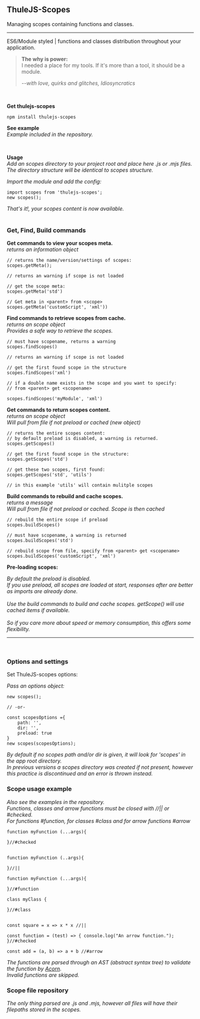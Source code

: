 ## ThuleJS-Scopes

Managing scopes containing functions and classes.

---

ES6/Module styled | functions and classes distribution throughout your application.


> **The why is power:**  
> I needed a place for my tools. If it's more than a tool, it should be a module.
>     
> *--with love, quirks and glitches, Idiosyncratics*

</br>

**Get thulejs-scopes**
         
```
npm install thulejs-scopes
```

**See example**  
*Example included in the repository.*

</br>

**Usage**  
*Add an scopes directory to your project root and place here .js or .mjs files.  
The directory structure will be identical to scopes structure.*


*Import the module and add the config:*

```
import scopes from 'thulejs-scopes';
new scopes();
```


*That's it!, your scopes content is now available.*  
<br/>

### Get, Find, Build commands

**Get commands to view your scopes meta.**  
*returns an information object*
```
// returns the name/version/settings of scopes:
scopes.getMeta();

// returns an warning if scope is not loaded

// get the scope meta:
scopes.getMeta('std')

// Get meta in <parent> from <scope>
scopes.getMeta('customScript', 'xml'))          
```


**Find commands to retrieve scopes from cache.**  
*returns an scope object*  
*Provides a safe way to retrieve the scopes.*
```
// must have scopename, returns a warning
scopes.findScopes()                       

// returns an warning if scope is not loaded

// get the first found scope in the structure
scopes.findScopes('xml')                  

// if a double name exists in the scope and you want to specify:
// from <parent> get <scopename>

scopes.findScopes('myModule', 'xml')    
```

**Get commands to return scopes content.**  
*returns an scope object*  
*Will pull from file if not preload or cached (new object)*
```
// returns the entire scopes content:
// by default preload is disabled, a warning is returned.
scopes.getScopes()

// get the first found scope in the structure:
scopes.getScopes('std')

// get these two scopes, first found:
scopes.getScopes('std', 'utils')

// in this example 'utils' will contain mulitple scopes
```

**Build commands to rebuild and cache scopes.**  
*returns a message*  
*Will pull from file if not preload or cached. Scope is then cached*

```
// rebuild the entire scope if preload
scopes.buildScopes()        
                        
// must have scopename, a warning is returned
scopes.buildScopes('std')

// rebuild scope from file, specify from <parent> get <scopename>                           
scopes.buildScopes('customScript', 'xml')           
```



 **Pre-loading scopes:**  
  
*By default the preload is disabled.  
If you use preload, all scopes are loaded at start, responses after are better as imports are already done.  
<br/> 
Use the build commands to build and cache scopes. getScope() will use cached items if available.  
<br/>
So if you care more about speed or memory consumption, this offers some flexibility.*

---

<br/>

### Options and settings
 

Set ThuleJS-scopes options:

*Pass an options object:*

```
new scopes();

// -or-

const scopesOptions ={
    path: '',
    dir: '',
    preload: true
}
new scopes(scopesOptions);
```
*By default if no scopes path and/or dir is given, it will look for 'scopes' in the app root directory.  
In previous versions a scopes directory was created if not present, however this practice is discontinued and an error is thrown instead.
<br/>*

### Scope usage example
*Also see the examples in the repository.  
Functions, classes and arrow functions must be closed with //|| or #checked.  
For functions #function, for classes #class and for arrow functions #arrow*


```
function myFunction (...args){

}//#checked


function myFunction (..args){

}//||

function myFunction (...args){

}//#function

class myClass {

}//#class


const square = x => x * x //||

const function = (test) => { console.log("An arrow function."); }//#checked

const add = (a, b) => a + b //#arrow
```
*The functions are parsed through an AST (abstract syntax tree) to validate the function by [Acorn](https://github.com/acornjs/acorn).  
Invalid functions are skipped.*

### Scope file repository
*The only thing parsed are .js and .mjs, however all files will have their filepaths stored in the scopes.*